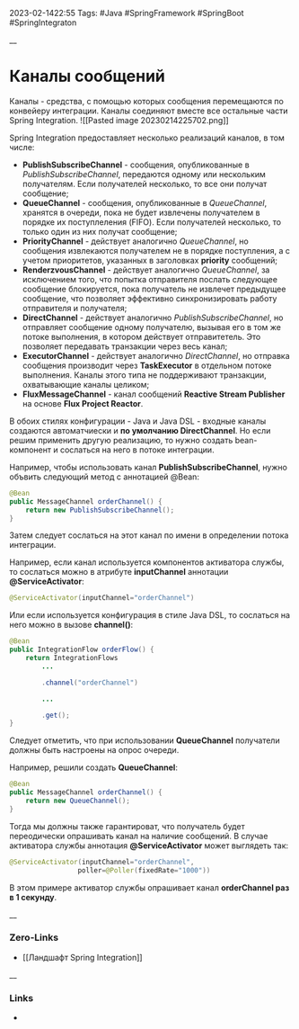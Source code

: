 2023-02-1422:55
Tags: #Java #SpringFramework #SpringBoot #SpringIntegraton

__
# Каналы сообщений

Каналы - средства, с помощью которых сообщения перемещаются по конвейеру интеграции.
Каналы соединяют вместе все остальные части Spring Integration.
![[Pasted image 20230214225702.png]]

Spring Integration предоставляет несколько реализаций каналов, в том числе:
- **PublishSubscribeChannel** - сообщения, опубликованные в *PublishSubscribeChannel*, передаются одному или нескольким получателям. Если получателей несколько, то все они получат сообщение;
- **QueueChannel** - сообщения, опубликованные в *QueueChannel*, хранятся в очереди, пока не будет извлечены получателем в порядке их поступлеления (FIFO). Если получателей несколько, то только один из них получат сообщение;
- **PriorityChannel** - действует аналогично *QueueChannel*, но сообщения извлекаются получателем не в порядке поступления, а с учетом приоритетов, указанных в заголовках **priority** сообщений;
- **RenderzvousChannel** - действует аналогично *QueueChannel*, за исключением того, что попытка отправителя послать следующее сообщение блокируется, пока получатель не извлечет предыдущее сообщение, что позволяет эффективно синхронизировать работу отправителя и получателя;
- **DirectChannel** - действует аналогично *PublishSubscribeChannel*, но отправляет сообщение одному получателю, вызывая его в том же потоке выполнения, в котором действует отправитетель. Это позволяет передавать транзакции через весь канал;
- **ExecutorChannel** - действует аналогично *DirectChannel*, но отправка сообщения производит через **TaskExecutor** в отдельном потоке выполнения. Каналы этого типа не поддерживают транзакции, охватывающие каналы целиком;
- **FluxMessageChannel** - канал сообщений **Reactive Stream Publisher** на основе **Flux Project Reactor**.

В обоих стилях конфигурации - Java и Java DSL - входные каналы создаются автоматчиески и **по умолчанию DirectChannel**. Но если решим применить другую реализацию, то нужно создать bean-компонент и сослаться на него в потоке интеграции.

Например, чтобы использовать канал **PublishSubscribeChannel**, нужно объвить следующий метод с аннотацией @Bean:
```java
@Bean
public MessageChannel orderChannel() {
	return new PublishSubscribeChannel();
}
```

Затем следует сослаться на этот канал по имени в определении потока интеграции. 

Например, если канал используется компонентов активатора службы, то сослаться можно в атрибуте **inputChannel** аннотации **@ServiceActivator**:
```java
@ServiceActivator(inputChannel="orderChannel")
```

Или если используется конфигурация в стиле Java DSL, то сослаться на него можно в вызове **channel()**:
```java
@Bean
public IntegrationFlow orderFlow() {
	return IntegrationFlows
		...

		.channel("orderChannel")

		...

		.get();
}
```

Следует отметить, что при использовании **QueueChannel** получатели должны быть настроены на опрос очереди.

Например, решили создать **QueueChannel**:
```java
@Bean
public MessageChannel orderChannel() {
	return new QueueChannel();
}
```
Тогда мы должны также гарантироват, что получатель будет переодически опрашивать канал на наличие сообщений. В случае активатора службы аннотация **@ServiceActivator** может выглядеть так:
```java
@ServiceActivator(inputChannel="orderChannel",
				 poller=@Poller(fixedRate="1000")) 
```
В этом примере активатор службы опрашивает канал **orderChannel раз в 1 секунду**.

__
### Zero-Links
- [[Ландшафт Spring Integration]]

__
### Links
- 

